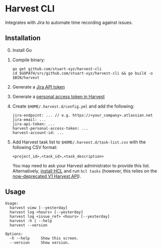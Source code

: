 # Harvest CLI

Integrates with Jira to automate time recording against issues.

## Installation

0. Install Go
1. Compile binary:

    ```
    go get github.com/stuart-xyz/harvest-cli
    cd $GOPATH/src/github.com/stuart-xyz/harvest-cli && go build -o $BIN/harvest
    ```

2. Generate a [Jira API token](https://id.atlassian.com)
3. Generate a [personal access token in Harvest](https://id.getharvest.com/developers)
4. Create `$HOME/.harvest.d/config.yml` and add the following:

    ```
    jira-endpoint: ... // e.g. https://<your_company>.atlassian.net
    jira-email: ...
    jira-api-token: ...
    harvest-personal-access-token: ...
    harvest-account-id: ...
    ```

5. Add Harvest task list to `$HOME/.harvest.d/task-list.csv` with the following CSV format:

    ```
    <project_id>,<task_id>,<task_description>
    ```
    
    You may need to ask your Harvest administrator to provide this list. Alternatively, [install HCL](https://github.com/zenhob/hcl) and run `hcl tasks` (however, this relies on the [now-deprecated V1 Harvest API](https://help.getharvest.com/api-v1/)). 

## Usage

```
Usage:
  harvest view [--yesterday]
  harvest log <hours> [--yesterday]
  harvest log <issue_ref> <hours> [--yesterday]
  harvest -h | --help
  harvest --version

Options:
  -h --help     Show this screen.
  --version     Show version.
```
